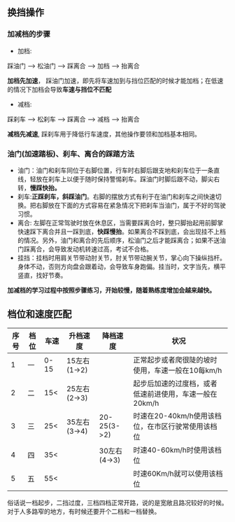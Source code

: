 ## 换挡操作

### 加减档的步骤

- 加档:

踩油门 --> 松油门 --> 踩离合 --> 加档 --> 抬离合

**加档先加速**， 踩油门加速，即先将车速加到与挡位匹配的时候才能加档；在低速的情况下加档会导致**车速与挡位不匹配**

- 减档:

踩刹车 --> 松刹车 --> 踩离合 --> 减档 --> 抬离合

**减档先减速**, 踩刹车用于降低行车速度，其他操作要领和加档基本相同。

### 油门(加速踏板)、刹车、离合的踩踏方法

- 油门：油门和刹车同位于右脚位置，行车时右脚后跟支地和刹车位于一条直线，轻放在刹车上以便于随时保持警惕刹车。踩油门时脚后跟不动，脚尖右转，**慢踩快抬。**
- 刹车:**正踩刹车，斜踩油门**。右脚的摆放方式有利于在油门和刹车之间快速切换。把右脚放在下面的方式容易在紧急情况下把刹车当油门，属于不好的驾驶习惯。
- 离合: 左脚在正常驾驶时放在休息区，当需要踩离合时，整只脚抬起用前脚掌快速踩下离合并且一踩到底，**快踩慢抬**。如果离合不踩到底，会出现挂不上档的情况。另外，油门和离合的先后顺序，松油门之后才能踩离合；如果不送油门踩离合，会导致发动机转速过高，考试不合格。
- 挂挡：挂档时用肩关节带动肘关节，肘关节带动腕关节，掌心向下操纵挡杆。身体不动，否则方向盘会跟着动，会导致车身跑偏。挂当时，文字当先，横平竖直，找好节奏。

**加减档的学习过程中按照步骤练习，开始较慢，随着熟练度增加会越来越快。**

## 档位和速度匹配

|序号|档位|车速|升档速度|降档速度|状况|
|-|-|-|-|-|-|
|1|一|0-15|15左右(1->2)||正常起步或者爬很陡的坡时使用，车速一般在10每km/h|
|2|二|15<|25左右(2->3)||起步后加速的过度档，或者低速前进使用，车速一般在20km/h|
|3|三|25<|35左右(3->4)|20-25(3->2)|时速在20-40km/h使用该档位，在市区行驶常使用该档位|
|4|四|35<||30左右(4->3)|时速40-60km/h时使用该档位|
|5|五|55<|||时速60Km/h就可以使用该档位|

俗话说一档起步，二挡过度，三档四档正常开路，说的是宽敞且路况较好的时候。对于人多路窄的地方，有时候还要开个二档和一档替换。


